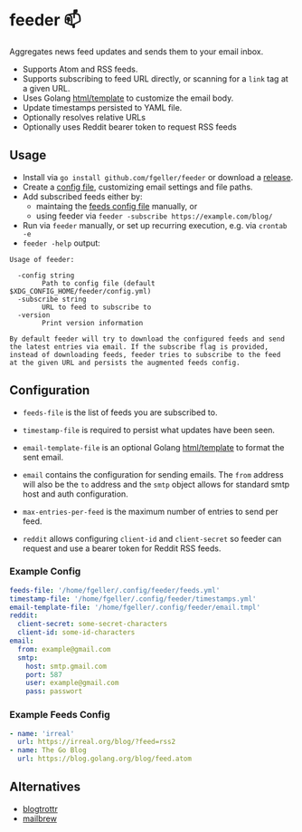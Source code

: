# feeder 📫 

Aggregates news feed updates and sends them to your email inbox.

- Supports Atom and RSS feeds.
- Supports subscribing to feed URL directly, or scanning for a `link` tag at a given URL.
- Uses Golang [html/template](https://golang.org/pkg/html/template/#pkg-overview) to customize the email body.
- Update timestamps persisted to YAML file.
- Optionally resolves relative URLs
- Optionally uses Reddit bearer token to request RSS feeds

## Usage

- Install via `go install github.com/fgeller/feeder` or download a [release](https://github.com/fgeller/feeder/releases).
- Create a [config file](https://github.com/fgeller/feeder#example-config), customizing email settings and file paths.
- Add subscribed feeds either by:
  - maintaing the [feeds config file](https://github.com/fgeller/feeder#example-feeds-config) manually, or
  - using feeder via `feeder -subscribe https://example.com/blog/`
- Run via `feeder` manually, or set up recurring execution, e.g. via `crontab -e`
- `feeder -help` output:
```
Usage of feeder:

  -config string
        Path to config file (default $XDG_CONFIG_HOME/feeder/config.yml)
  -subscribe string
        URL to feed to subscribe to
  -version
        Print version information

By default feeder will try to download the configured feeds and send
the latest entries via email. If the subscribe flag is provided, 
instead of downloading feeds, feeder tries to subscribe to the feed 
at the given URL and persists the augmented feeds config.
```

## Configuration

- `feeds-file` is the list of feeds you are subscribed to.

- `timestamp-file` is required to persist what updates have been seen.

- `email-template-file` is an optional Golang [html/template](https://golang.org/pkg/html/template/#pkg-overview) to format the sent email.

- `email` contains the configuration for sending emails. The `from` address will
  also be the `to` address and the `smtp` object allows for standard smtp host
  and auth configuration.

- `max-entries-per-feed` is the maximum number of entries to send per feed.

- `reddit` allows configuring `client-id` and `client-secret` so feeder can request and use a bearer token for Reddit RSS feeds.

### Example Config

```yaml
feeds-file: '/home/fgeller/.config/feeder/feeds.yml'
timestamp-file: '/home/fgeller/.config/feeder/timestamps.yml'
email-template-file: '/home/fgeller/.config/feeder/email.tmpl'
reddit:
  client-secret: some-secret-characters
  client-id: some-id-characters
email:
  from: example@gmail.com
  smtp:
    host: smtp.gmail.com
    port: 587
    user: example@gmail.com
    pass: passwort
```

### Example Feeds Config

```yaml
- name: 'irreal'
  url: https://irreal.org/blog/?feed=rss2
- name: The Go Blog
  url: https://blog.golang.org/blog/feed.atom
```

## Alternatives

- [blogtrottr](https://blogtrottr.com)
- [mailbrew](https://mailbrew.com/)
